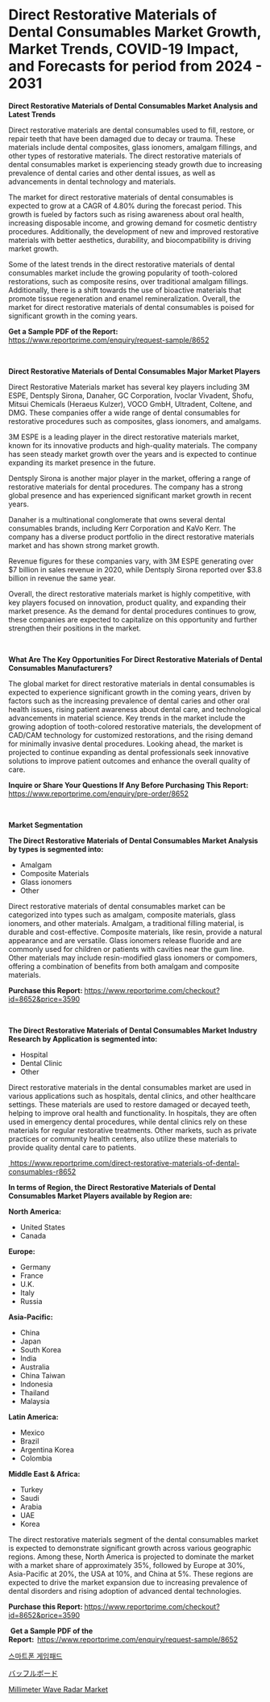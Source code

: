<p><h1>Direct Restorative Materials of Dental Consumables Market Growth, Market Trends, COVID-19 Impact, and Forecasts for period from 2024 - 2031</h1></p><p><strong>Direct Restorative Materials of Dental Consumables Market Analysis and Latest Trends</strong></p>
<p><p>Direct restorative materials are dental consumables used to fill, restore, or repair teeth that have been damaged due to decay or trauma. These materials include dental composites, glass ionomers, amalgam fillings, and other types of restorative materials. The direct restorative materials of dental consumables market is experiencing steady growth due to increasing prevalence of dental caries and other dental issues, as well as advancements in dental technology and materials.</p><p>The market for direct restorative materials of dental consumables is expected to grow at a CAGR of 4.80% during the forecast period. This growth is fueled by factors such as rising awareness about oral health, increasing disposable income, and growing demand for cosmetic dentistry procedures. Additionally, the development of new and improved restorative materials with better aesthetics, durability, and biocompatibility is driving market growth.</p><p>Some of the latest trends in the direct restorative materials of dental consumables market include the growing popularity of tooth-colored restorations, such as composite resins, over traditional amalgam fillings. Additionally, there is a shift towards the use of bioactive materials that promote tissue regeneration and enamel remineralization. Overall, the market for direct restorative materials of dental consumables is poised for significant growth in the coming years.</p></p>
<p><strong>Get a Sample PDF of the Report:&nbsp;</strong> <a href="https://www.reportprime.com/enquiry/request-sample/8652">https://www.reportprime.com/enquiry/request-sample/8652</a></p>
<p>&nbsp;</p>
<p><strong>Direct Restorative Materials of Dental Consumables Major Market Players</strong></p>
<p><p>Direct Restorative Materials market has several key players including 3M ESPE, Dentsply Sirona, Danaher, GC Corporation, Ivoclar Vivadent, Shofu, Mitsui Chemicals (Heraeus Kulzer), VOCO GmbH, Ultradent, Coltene, and DMG. These companies offer a wide range of dental consumables for restorative procedures such as composites, glass ionomers, and amalgams.</p><p>3M ESPE is a leading player in the direct restorative materials market, known for its innovative products and high-quality materials. The company has seen steady market growth over the years and is expected to continue expanding its market presence in the future. </p><p>Dentsply Sirona is another major player in the market, offering a range of restorative materials for dental procedures. The company has a strong global presence and has experienced significant market growth in recent years.</p><p>Danaher is a multinational conglomerate that owns several dental consumables brands, including Kerr Corporation and KaVo Kerr. The company has a diverse product portfolio in the direct restorative materials market and has shown strong market growth.</p><p>Revenue figures for these companies vary, with 3M ESPE generating over $7 billion in sales revenue in 2020, while Dentsply Sirona reported over $3.8 billion in revenue the same year.</p><p>Overall, the direct restorative materials market is highly competitive, with key players focused on innovation, product quality, and expanding their market presence. As the demand for dental procedures continues to grow, these companies are expected to capitalize on this opportunity and further strengthen their positions in the market.</p></p>
<p>&nbsp;</p>
<p><strong>What Are The Key Opportunities For Direct Restorative Materials of Dental Consumables Manufacturers?</strong></p>
<p><p>The global market for direct restorative materials in dental consumables is expected to experience significant growth in the coming years, driven by factors such as the increasing prevalence of dental caries and other oral health issues, rising patient awareness about dental care, and technological advancements in material science. Key trends in the market include the growing adoption of tooth-colored restorative materials, the development of CAD/CAM technology for customized restorations, and the rising demand for minimally invasive dental procedures. Looking ahead, the market is projected to continue expanding as dental professionals seek innovative solutions to improve patient outcomes and enhance the overall quality of care.</p></p>
<p><strong>Inquire or Share Your Questions If Any Before Purchasing This Report:</strong> <a href="https://www.reportprime.com/enquiry/pre-order/8652">https://www.reportprime.com/enquiry/pre-order/8652</a></p>
<p>&nbsp;</p>
<p><strong>Market Segmentation</strong></p>
<p><strong>The Direct Restorative Materials of Dental Consumables Market Analysis by types is segmented into:</strong></p>
<p><ul><li>Amalgam</li><li>Composite Materials</li><li>Glass ionomers</li><li>Other</li></ul></p>
<p><p>Direct restorative materials of dental consumables market can be categorized into types such as amalgam, composite materials, glass ionomers, and other materials. Amalgam, a traditional filling material, is durable and cost-effective. Composite materials, like resin, provide a natural appearance and are versatile. Glass ionomers release fluoride and are commonly used for children or patients with cavities near the gum line. Other materials may include resin-modified glass ionomers or compomers, offering a combination of benefits from both amalgam and composite materials.</p></p>
<p><strong>Purchase this Report:&nbsp;</strong><a href="https://www.reportprime.com/checkout?id=8652&price=3590">https://www.reportprime.com/checkout?id=8652&price=3590</a></p>
<p>&nbsp;</p>
<p><strong>The Direct Restorative Materials of Dental Consumables Market Industry Research by Application is segmented into:</strong></p>
<p><ul><li>Hospital</li><li>Dental Clinic</li><li>Other</li></ul></p>
<p><p>Direct restorative materials in the dental consumables market are used in various applications such as hospitals, dental clinics, and other healthcare settings. These materials are used to restore damaged or decayed teeth, helping to improve oral health and functionality. In hospitals, they are often used in emergency dental procedures, while dental clinics rely on these materials for regular restorative treatments. Other markets, such as private practices or community health centers, also utilize these materials to provide quality dental care to patients.</p></p>
<p><a href="https://www.reportprime.com/direct-restorative-materials-of-dental-consumables-r8652">&nbsp;https://www.reportprime.com/direct-restorative-materials-of-dental-consumables-r8652</a></p>
<p><strong>In terms of Region, the Direct Restorative Materials of Dental Consumables Market Players available by Region are:</strong></p>
<p>
    <p> <strong> North America: </strong>
        <ul>
            <li>United States</li>
            <li>Canada</li>
        </ul>
        </p> 
    <p> <strong> Europe: </strong>
        <ul>
            <li>Germany</li>
            <li>France</li>
            <li>U.K.</li>
            <li>Italy</li>
            <li>Russia</li>
        </ul>
        </p> 
    <p> <strong> Asia-Pacific: </strong>
        <ul>
            <li>China</li>
            <li>Japan</li>
            <li>South Korea</li>
            <li>India</li>
            <li>Australia</li>
            <li>China Taiwan</li>
            <li>Indonesia</li>
            <li>Thailand</li>
            <li>Malaysia</li>
        </ul>
        </p> 
    <p> <strong> Latin America: </strong>
        <ul>
            <li>Mexico</li>
            <li>Brazil</li>
            <li>Argentina Korea</li>
            <li>Colombia</li>
        </ul>
        </p> 
    <p> <strong> Middle East & Africa: </strong>
        <ul>
            <li>Turkey</li>
            <li>Saudi</li>
            <li>Arabia</li>
            <li>UAE</li>
            <li>Korea</li>
        </ul>
    </p>
    </p>
<p><p>The direct restorative materials segment of the dental consumables market is expected to demonstrate significant growth across various geographic regions. Among these, North America is projected to dominate the market with a market share of approximately 35%, followed by Europe at 30%, Asia-Pacific at 20%, the USA at 10%, and China at 5%. These regions are expected to drive the market expansion due to increasing prevalence of dental disorders and rising adoption of advanced dental technologies.</p></p>
<p><strong>Purchase this Report: </strong><a href="https://www.reportprime.com/checkout?id=8652&price=3590">https://www.reportprime.com/checkout?id=8652&price=3590</a></p>
<p>&nbsp;<strong>Get a Sample PDF of the Report:&nbsp;&nbsp;</strong><a href="https://www.reportprime.com/enquiry/request-sample/8652">https://www.reportprime.com/enquiry/request-sample/8652</a></p>
<p><strong></strong></p>
<p><p><a href="https://medium.com/@raymondietrich7892023/%EC%8A%A4%EB%A7%88%ED%8A%B8%ED%8F%B0-%EA%B2%8C%EC%9E%84%ED%8C%A8%EB%93%9C-%EC%8B%9C%EC%9E%A5-%EB%B6%84%EC%84%9D-cagr-%EC%8B%9C%EC%9E%A5-%EC%84%B8%EB%B6%84%ED%99%94-%EB%B0%8F-%EA%B8%80%EB%A1%9C%EB%B2%8C-%EC%82%B0%EC%97%85-%EA%B0%9C%EC%9A%94-da20ca76a612">스마트폰 게임패드</a></p><p><a href="https://medium.com/@carolynsparkly/%E3%83%90%E3%83%83%E3%83%95%E3%83%AB%E3%83%9C%E3%83%BC%E3%83%89%E5%B8%82%E5%A0%B4-2031%E5%B9%B4%E3%81%BE%E3%81%A7%E3%81%AE%E6%88%90%E5%8A%9F%E3%81%99%E3%82%8B%E3%83%93%E3%82%B8%E3%83%8D%E3%82%B9%E6%88%A6%E7%95%A5%E3%81%AE%E9%8D%B5-ccc34815c8ee">バッフルボード</a></p><p><a href="https://faithful-glue-af3.notion.site/Millimeter-Wave-Radar-Market-Share-Evolution-and-Market-Growth-Trends-2024-2031-cd2c6fa8bea24438a0aca0f05d3e640f">Millimeter Wave Radar Market</a></p></p>